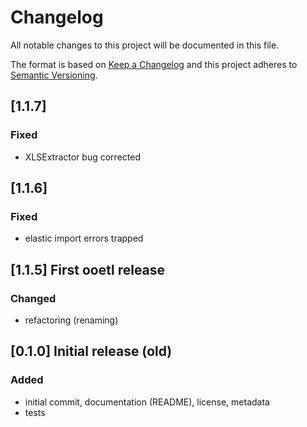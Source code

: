 # Changelog

All notable changes to this project will be documented in this file.

The format is based on [Keep a Changelog](<http://keepachangelog.com/en/1.0.0/>)
and this project adheres to [Semantic Versioning](<http://semver.org/spec/v2.0.0.html>).

## [1.1.7]

### Fixed
- XLSExtractor bug corrected


## [1.1.6] 

### Fixed
- elastic import errors trapped


## [1.1.5] First ooetl release

### Changed
- refactoring (renaming)


## [0.1.0] Initial release (old)

### Added
- initial commit, documentation (README), license, metadata
- tests